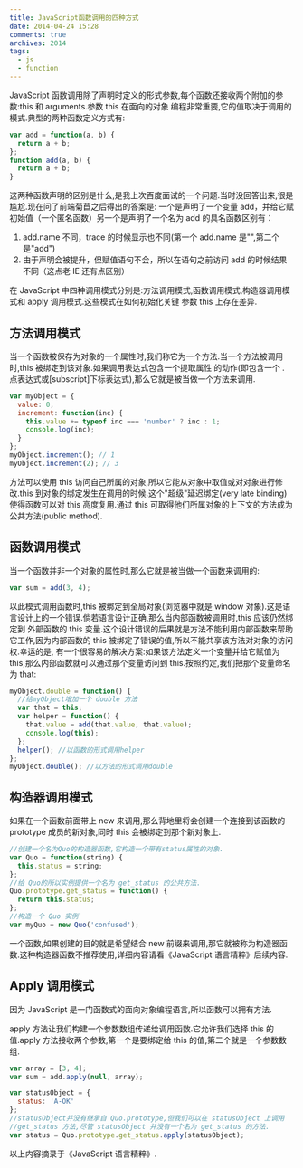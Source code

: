 ```yaml
---
title: JavaScript函数调用的四种方式
date: 2014-04-24 15:28
comments: true
archives: 2014
tags:
  - js
  - function
---
```


JavaScript 函数调用除了声明时定义的形式参数,每个函数还接收两个附加的参数:this 和 arguments.参数 this 在面向的对象
编程非常重要,它的值取决于调用的模式.典型的两种函数定义方式有:

```js
var add = function(a, b) {
  return a + b;
};
function add(a, b) {
  return a + b;
}
```

这两种函数声明的区别是什么,是我上次百度面试的一个问题.当时没回答出来,很是尴尬.现在问了前端菊苣之后得出的答案是:
一个是声明了一个变量 add，并给它赋初始值（一个匿名函数）另一个是声明了一个名为 add 的具名函数区别有：

1. add.name 不同，trace 的时候显示也不同(第一个 add.name 是"",第二个是"add")
2. 由于声明会被提升，但赋值语句不会，所以在语句之前访问 add 的时候结果不同（这点老 IE 还有点区别）

在 JavaScript 中四种调用模式分别是:方法调用模式,函数调用模式,构造器调用模式和 apply 调用模式.这些模式在如何初始化关键
参数 this 上存在差异.

## 方法调用模式

当一个函数被保存为对象的一个属性时,我们称它为一个方法.当一个方法被调用时,this 被绑定到该对象.如果调用表达式包含一个提取属性
的动作(即包含一个 . 点表达式或[subscript]下标表达式),那么它就是被当做一个方法来调用.

```js
var myObject = {
  value: 0,
  increment: function(inc) {
    this.value += typeof inc === 'number' ? inc : 1;
    console.log(inc);
  }
};
myObject.increment(); // 1
myObject.increment(2); // 3
```

方法可以使用 this 访问自己所属的对象,所以它能从对象中取值或对对象进行修改.this 到对象的绑定发生在调用的时候.这个"超级"延迟绑定(very late binding)
使得函数可以对 this 高度复用.通过 this 可取得他们所属对象的上下文的方法成为公共方法(public method).

## 函数调用模式

当一个函数并非一个对象的属性时,那么它就是被当做一个函数来调用的:

```js
var sum = add(3, 4);
```

以此模式调用函数时,this 被绑定到全局对象(浏览器中就是 window 对象).这是语言设计上的一个错误.倘若语言设计正确,那么当内部函数被调用时,this 应该仍然绑定到
外部函数的 this 变量.这个设计错误的后果就是方法不能利用内部函数来帮助它工作,因为内部函数的 this 被绑定了错误的值,所以不能共享该方法对对象的访问权.幸运的是,
有一个很容易的解决方案:如果该方法定义一个变量并给它赋值为 this,那么内部函数就可以通过那个变量访问到 this.按照约定,我们把那个变量命名为 that:

```js
myObject.double = function() {
  //给myObject增加一个 double 方法
  var that = this;
  var helper = function() {
    that.value = add(that.value, that.value);
    console.log(this);
  };
  helper(); //以函数的形式调用helper
};
myObject.double(); //以方法的形式调用double
```

## 构造器调用模式

如果在一个函数前面带上 new 来调用,那么背地里将会创建一个连接到该函数的 prototype 成员的新对象,同时 this 会被绑定到那个新对象上.

```js
//创建一个名为Quo的构造器函数,它构造一个带有status属性的对象.
var Quo = function(string) {
  this.status = string;
};
//给 Quo的所以实例提供一个名为 get_status 的公共方法.
Quo.prototype.get_status = function() {
  return this.status;
};
//构造一个 Quo 实例
var myQuo = new Quo('confused');
```

一个函数,如果创建的目的就是希望结合 new 前缀来调用,那它就被称为构造器函数.这种构造器函数不推荐使用,详细内容请看《JavaScript 语言精粹》后续内容.

## Apply 调用模式

因为 JavaScript 是一门函数式的面向对象编程语言,所以函数可以拥有方法.

apply 方法让我们构建一个参数数组传递给调用函数.它允许我们选择 this 的值.apply 方法接收两个参数,第一个是要绑定给 this 的值,第二个就是一个参数数组.

```js
var array = [3, 4];
var sum = add.apply(null, array);

var statusObject = {
  status: 'A-OK'
};
//statusObject并没有继承自 Quo.prototype,但我们可以在 statusObject 上调用
//get_status 方法,尽管 statusObject 并没有一个名为 get_status 的方法.
var status = Quo.prototype.get_status.apply(statusObject);
```

以上内容摘录于《JavaScript 语言精粹》.
